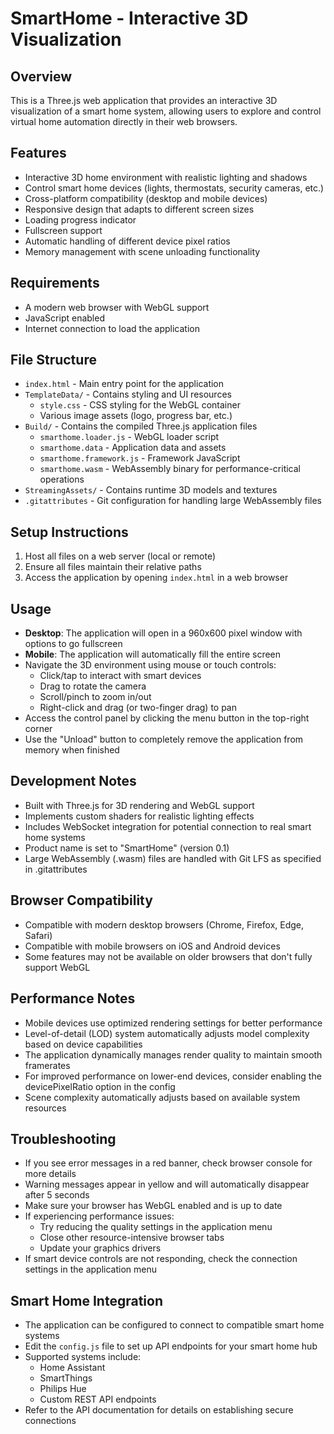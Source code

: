# SmartHome - Interactive 3D Visualization

## Overview
This is a Three.js web application that provides an interactive 3D visualization of a smart home system, allowing users to explore and control virtual home automation directly in their web browsers.

## Features
- Interactive 3D home environment with realistic lighting and shadows
- Control smart home devices (lights, thermostats, security cameras, etc.)
- Cross-platform compatibility (desktop and mobile devices)
- Responsive design that adapts to different screen sizes
- Loading progress indicator
- Fullscreen support
- Automatic handling of different device pixel ratios
- Memory management with scene unloading functionality

## Requirements
- A modern web browser with WebGL support
- JavaScript enabled
- Internet connection to load the application

## File Structure
- `index.html` - Main entry point for the application
- `TemplateData/` - Contains styling and UI resources
  - `style.css` - CSS styling for the WebGL container
  - Various image assets (logo, progress bar, etc.)
- `Build/` - Contains the compiled Three.js application files
  - `smarthome.loader.js` - WebGL loader script
  - `smarthome.data` - Application data and assets
  - `smarthome.framework.js` - Framework JavaScript
  - `smarthome.wasm` - WebAssembly binary for performance-critical operations
- `StreamingAssets/` - Contains runtime 3D models and textures
- `.gitattributes` - Git configuration for handling large WebAssembly files

## Setup Instructions
1. Host all files on a web server (local or remote)
2. Ensure all files maintain their relative paths
3. Access the application by opening `index.html` in a web browser

## Usage
- **Desktop**: The application will open in a 960x600 pixel window with options to go fullscreen
- **Mobile**: The application will automatically fill the entire screen
- Navigate the 3D environment using mouse or touch controls:
  - Click/tap to interact with smart devices
  - Drag to rotate the camera
  - Scroll/pinch to zoom in/out
  - Right-click and drag (or two-finger drag) to pan
- Access the control panel by clicking the menu button in the top-right corner
- Use the "Unload" button to completely remove the application from memory when finished

## Development Notes
- Built with Three.js for 3D rendering and WebGL support
- Implements custom shaders for realistic lighting effects
- Includes WebSocket integration for potential connection to real smart home systems
- Product name is set to "SmartHome" (version 0.1)
- Large WebAssembly (.wasm) files are handled with Git LFS as specified in .gitattributes

## Browser Compatibility
- Compatible with modern desktop browsers (Chrome, Firefox, Edge, Safari)
- Compatible with mobile browsers on iOS and Android devices
- Some features may not be available on older browsers that don't fully support WebGL

## Performance Notes
- Mobile devices use optimized rendering settings for better performance
- Level-of-detail (LOD) system automatically adjusts model complexity based on device capabilities
- The application dynamically manages render quality to maintain smooth framerates
- For improved performance on lower-end devices, consider enabling the devicePixelRatio option in the config
- Scene complexity automatically adjusts based on available system resources

## Troubleshooting
- If you see error messages in a red banner, check browser console for more details
- Warning messages appear in yellow and will automatically disappear after 5 seconds
- Make sure your browser has WebGL enabled and is up to date
- If experiencing performance issues:
  - Try reducing the quality settings in the application menu
  - Close other resource-intensive browser tabs
  - Update your graphics drivers
- If smart device controls are not responding, check the connection settings in the application menu

## Smart Home Integration
- The application can be configured to connect to compatible smart home systems
- Edit the `config.js` file to set up API endpoints for your smart home hub
- Supported systems include:
  - Home Assistant
  - SmartThings
  - Philips Hue
  - Custom REST API endpoints
- Refer to the API documentation for details on establishing secure connections